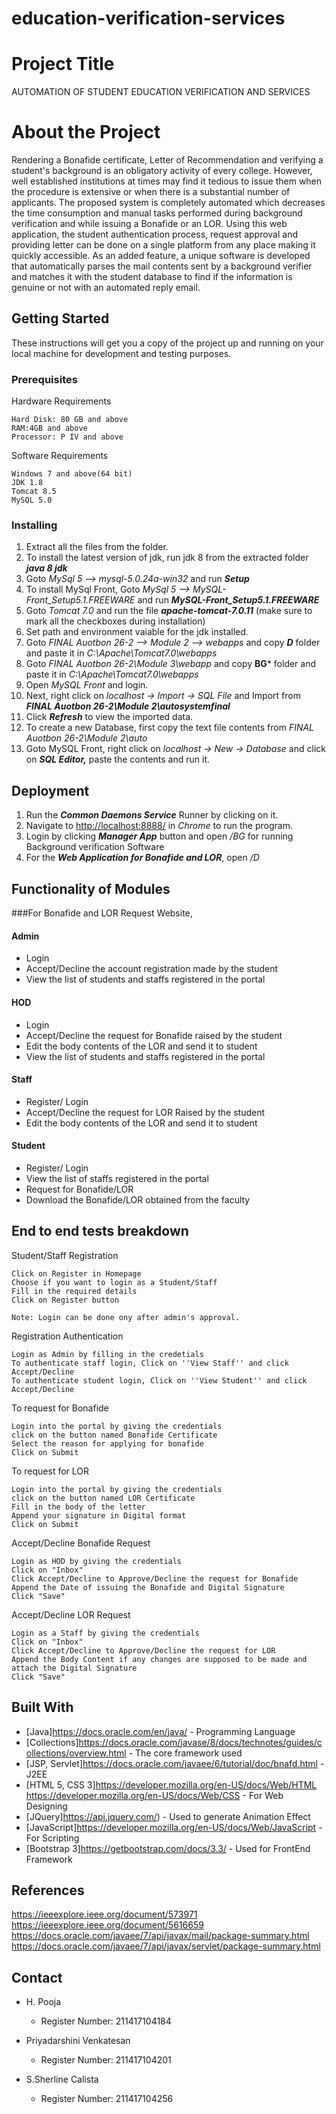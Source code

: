 # education-verification-services
# Project Title

AUTOMATION OF STUDENT EDUCATION VERIFICATION AND SERVICES


# About the Project

Rendering a Bonafide certificate, Letter of Recommendation and verifying a student's background is an obligatory activity of every college. However, well established institutions at times may find it tedious to issue them when the procedure is extensive or when there is a substantial number of applicants.
The proposed system is completely automated which decreases the time consumption and manual tasks performed during background verification and while issuing a Bonafide or an LOR. Using this web application, the student authentication process, request approval and providing letter can be done on a single platform from any place making it quickly accessible. As an added feature, a unique software is developed that automatically parses the mail contents sent by a background verifier and matches it with the student database to find if the information is genuine or not with an automated reply email.


## Getting Started

These instructions will get you a copy of the project up and running on your local machine for development and testing purposes.


### Prerequisites

Hardware Requirements

```
Hard Disk: 80 GB and above
RAM:4GB and above
Processor: P IV and above

```
Software Requirements

```
Windows 7 and above(64 bit)
JDK 1.8
Tomcat 8.5
MySQL 5.0
```


### Installing

1. Extract all the files from the folder.
2. To install the latest version of jdk, run jdk 8 from the extracted folder ***java 8 jdk***
3. Goto *MySql 5 --> mysql-5.0.24a-win32* and run ***Setup***
4. To install MySql Front, Goto *MySql 5 --> MySQL-Front_Setup5.1.FREEWARE* and run ***MySQL-Front_Setup5.1.FREEWARE***
5. Goto *Tomcat 7.0* and run the file ***apache-tomcat-7.0.11*** (make sure to mark all the checkboxes during installation)
6. Set path and environment vaiable for the jdk installed. 
7. Goto *FINAL Auotbon 26-2 --> Module 2 --> webapps* and copy ***D*** folder and paste it in *C:\Apache\Tomcat7.0\webapps*
8. Goto *FINAL Auotbon 26-2\Module 3\webapp* and copy **BG*** folder and paste it in *C:\Apache\Tomcat7.0\webapps*
9. Open *MySQL Front* and login.
10. Next, right click on *localhost -> Import -> SQL File* and Import from ***FINAL Auotbon 26-2\Module 2\autosystemfinal***
11. Click ***Refresh*** to view the imported data.
12. To create a new Database, first copy the text file contents from *FINAL Auotbon 26-2\Module 2\auto*
13. Goto MySQL Front, right click on *localhost -> New -> Database* and click on ***SQL Editor,*** paste the contents and run it.


## Deployment

1. Run the ***Common Daemons Service*** Runner by clicking on it.
2. Navigate to <http://localhost:8888/> in *Chrome* to run the program.
3. Login by clicking ***Manager App*** button and open */BG* for running Background verification Software
4. For the ***Web Application for Bonafide and LOR***, open */D*


## Functionality of Modules 

###For Bonafide and LOR Request Website,

#### Admin
  - Login
  - Accept/Decline the account registration made by the student
  - View the list of students and staffs registered in the portal

#### HOD
  - Login
  - Accept/Decline the request for Bonafide raised by the student
  - Edit the body contents of the LOR and send it to student
  - View the list of students and staffs registered in the portal

#### Staff
  - Register/ Login
  - Accept/Decline the request for LOR Raised by the student
  - Edit the body contents of the LOR and send it to student

#### Student
  - Register/ Login
  - View the list of staffs registered in the portal
  - Request for Bonafide/LOR
  - Download the Bonafide/LOR obtained from the faculty

 

## End to end tests breakdown

Student/Staff Registration

```
Click on Register in Homepage
Choose if you want to login as a Student/Staff
Fill in the required details
Click on Register button

Note: Login can be done ony after admin's approval.
```
Registration Authentication

```
Login as Admin by filling in the credetials
To authenticate staff login, Click on ''View Staff'' and click Accept/Decline
To authenticate student login, Click on ''View Student'' and click Accept/Decline
```

To request for Bonafide

```
Login into the portal by giving the credentials
click on the button named Bonafide Certificate
Select the reason for applying for bonafide
Click on Submit
```
To request for LOR

```
Login into the portal by giving the credentials
click on the button named LOR Certificate
Fill in the body of the letter
Append your signature in Digital format
Click on Submit
```
Accept/Decline Bonafide Request

```
Login as HOD by giving the credentials
Click on "Inbox"
Click Accept/Decline to Approve/Decline the request for Bonafide
Append the Date of issuing the Bonafide and Digital Signature
Click "Save"
```
Accept/Decline LOR Request

```
Login as a Staff by giving the credentials
Click on "Inbox"
Click Accept/Decline to Approve/Decline the request for LOR
Append the Body Content if any changes are supposed to be made and attach the Digital Signature
Click "Save"
```


## Built With

* [Java]<https://docs.oracle.com/en/java/> - Programming Language
* [Collections]<https://docs.oracle.com/javase/8/docs/technotes/guides/collections/overview.html> - The core framework used
* [JSP, Servlet]<https://docs.oracle.com/javaee/6/tutorial/doc/bnafd.html> - J2EE
* [HTML 5, CSS 3]<https://developer.mozilla.org/en-US/docs/Web/HTML> <https://developer.mozilla.org/en-US/docs/Web/CSS> - For Web Designing
* [JQuery]<https://api.jquery.com/>) - Used to generate Animation Effect
* [JavaScript]<https://developer.mozilla.org/en-US/docs/Web/JavaScript> - For Scripting
* [Bootstrap 3]<https://getbootstrap.com/docs/3.3/> - Used for FrontEnd Framework



## References

<https://ieeexplore.ieee.org/document/573971>
<https://ieeexplore.ieee.org/document/5616659>
<https://docs.oracle.com/javaee/7/api/javax/mail/package-summary.html>
<https://docs.oracle.com/javaee/7/api/javax/servlet/package-summary.html>


## Contact

* H. Pooja 
  - Register Number: 211417104184

* Priyadarshini Venkatesan 
  - Register Number: 211417104201

* S.Sherline Calista 
  - Register Number: 211417104256
 
